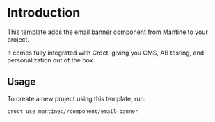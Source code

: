 # Introduction

This template adds the [email banner component](https://ui.mantine.dev/category/banners/?utm_source=croct#email-banner) from Mantine to your project.

It comes fully integrated with Croct, giving you CMS, AB testing, and personalization out of the box.

## Usage

To create a new project using this template, run:

```croct-cmd
croct use mantine://component/email-banner
```
